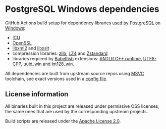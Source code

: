 PostgreSQL Windows dependencies
===============================

GitHub Actions build setup for dependency libraries [used by PostgreSQL on Windows](https://github.com/postgres/postgres/blob/60ce452729239f10ebbd0803a0ecc460f7f9238a/src/tools/msvc/config_default.pl#L8):

 - [ICU](https://icu.unicode.org/#h.i33fakvpjb7o)
 - [OpenSSL](https://www.openssl.org/)
 - [libxml2](https://gitlab.gnome.org/GNOME/libxml2/-/wikis/home) and [libxslt](http://www.xmlsoft.org/libxslt/index.html)
 - compression libraries: [zlib](https://www.zlib.net/), [LZ4](https://github.com/lz4/lz4) and [Zstandard](https://github.com/facebook/zstd)
 - libraries required by [Babelfish](https://babelfishpg.org/) extensions: [ANTLR C++ runtime](https://www.antlr.org/), [UTF8-CPP](https://github.com/nemtrif/utfcpp), [uuid_win](https://github.com/wiltondb/uuid_win) and [int128_win](https://github.com/wiltondb/int128_win).

All dependencies are built from upstream source repos using [MSVC](https://en.wikipedia.org/wiki/Microsoft_Visual_C%2B%2B) toolchain, see exact versions used in a [config file](https://github.com/wiltondb/pgwin_deps/blob/master/config-default.json).


License information
-------------------

All binaries built in this project are released under permissive OSS licenses, the same ones that are used by the corresponding upstream projects.

Build scripts are released under the [Apache License 2.0](http://www.apache.org/licenses/LICENSE-2.0).
